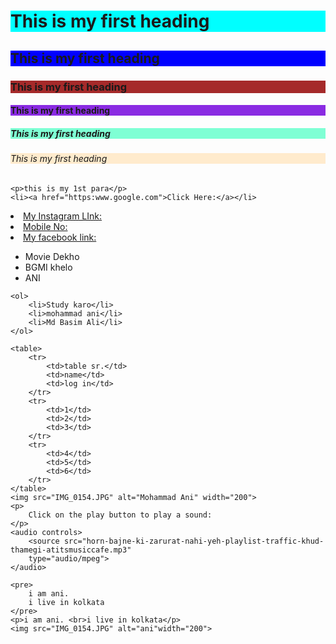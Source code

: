 <!DOCTYPE html>
<html lang="en">
<head>
    <meta charset="UTF-8">
    <meta name="viewport" content="width=device-width, initial-scale=1.0">
    <title>MY PROFILE</title>
</head>
<body>
    <h1 style="background-color: aqua;">This is my first heading</h1>
    <h2 style="background-color: blue;">This is my first heading</h2>
    <h3 style="background-color: brown;">This is my first heading</h3>
    <h4 style="background-color: blueviolet;">This is my first heading</h4>
    <h5 style="background-color: aquamarine;">This is my first heading</h5>
    <h6 style="background-color: blanchedalmond;">This is my first heading</h6>

    <p>this is my 1st para</p>
    <li><a href="https:www.google.com">Click Here:</a></li>

   <li> <a href="https://www.instagram.com/mohammad_ani90?igsh=dmd6YndqenB5bmp0">My Instagram LInk:</a></li>
   <li><a href="tel:+919064141315">Mobile No:</a></li>
   <li> <a href="https://www.facebook.com/mdbasim.ali.56?mibextid=ZbWKwL">My facebook link:</a></li>

   <ul>
     <li>Movie Dekho</li>
      <li>BGMI khelo</li>
      <li>ANI</li>
  </ul>

    <ol>
        <li>Study karo</li>
        <li>mohammad ani</li>
        <li>Md Basim Ali</li>
    </ol>

    <table>
        <tr>
            <td>table sr.</td>
            <td>name</td>
            <td>log in</td>
        </tr>
        <tr>
            <td>1</td>
            <td>2</td>
            <td>3</td>
        </tr>
        <tr>
            <td>4</td> 
            <td>5</td>
            <td>6</td>
        </tr>
    </table>
    <img src="IMG_0154.JPG" alt="Mohammad Ani" width="200">
    <p>
        Click on the play button to play a sound:
    </p>
    <audio controls>
        <source src="horn-bajne-ki-zarurat-nahi-yeh-playlist-traffic-khud-thamegi-atitsmusiccafe.mp3"
        type="audio/mpeg">
    </audio>

    <pre>
        i am ani.
        i live in kolkata
    </pre>
    <p>i am ani. <br>i live in kolkata</p>
    <img src="IMG_0154.JPG" alt="ani"width="200">
    
 
</body>
</html>

